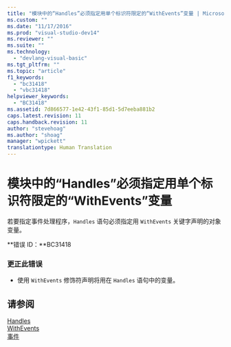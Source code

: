 ```yaml
---
title: "模块中的“Handles”必须指定用单个标识符限定的“WithEvents”变量 | Microsoft Docs"
ms.custom: ""
ms.date: "11/17/2016"
ms.prod: "visual-studio-dev14"
ms.reviewer: ""
ms.suite: ""
ms.technology: 
  - "devlang-visual-basic"
ms.tgt_pltfrm: ""
ms.topic: "article"
f1_keywords: 
  - "bc31418"
  - "vbc31418"
helpviewer_keywords: 
  - "BC31418"
ms.assetid: 7d866577-1e42-43f1-85d1-5d7eeba881b2
caps.latest.revision: 11
caps.handback.revision: 11
author: "stevehoag"
ms.author: "shoag"
manager: "wpickett"
translationtype: Human Translation
---
```

# 模块中的“Handles”必须指定用单个标识符限定的“WithEvents”变量
若要指定事件处理程序，`Handles` 语句必须指定用 `WithEvents` 关键字声明的对象变量。  
  
 **错误 ID：**BC31418  
  
### 更正此错误  
  
-   使用 `WithEvents` 修饰符声明将用在 `Handles` 语句中的变量。  
  
## 请参阅  
 [Handles](../../visual-basic/language-reference/statements/handles-clause.md)   
 [WithEvents](../../visual-basic/language-reference/modifiers/withevents.md)   
 [事件](../../visual-basic/programming-guide/language-features/events/events.md)